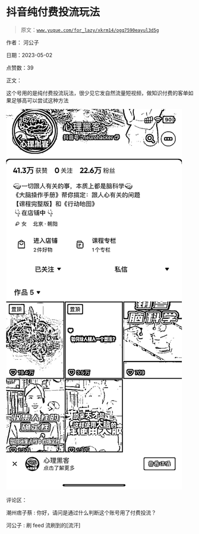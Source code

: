 # 抖音纯付费投流玩法

> 原文：[`www.yuque.com/for_lazy/xkrm14/ogq7590eayul3d5g`](https://www.yuque.com/for_lazy/xkrm14/ogq7590eayul3d5g)

作者： 河公子

日期：2023-05-02

点赞数：39

正文：

这个号用的是纯付费投流玩法，很少见它发自然流量短视频，做知识付费的客单如果足够高可以尝试这种方法

![](img/380ef65986f2fc8736155168412ef7ce.png)  

评论区：

潮州痞子蔡 : 你好，请问是通过什么判断这个账号用了付费投流？

河公子 : 刷 feed 流刷到的[流汗]


